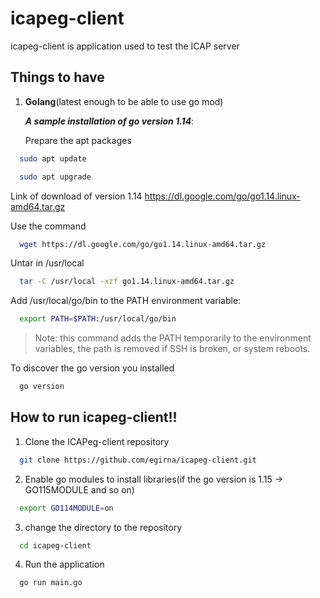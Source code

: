 # icapeg-client

icapeg-client is application used to test the ICAP server 

## Things to have

1. **Golang**(latest enough to be able to use go mod)

     ***A sample installation of go version 1.14***:

     Prepare the apt packages    
  ```bash
    sudo apt update

  ```

  ```bash
    sudo apt upgrade

  ```

Link of download of version 1.14
    https://dl.google.com/go/go1.14.linux-amd64.tar.gz

Use the command
  ```bash
    wget https://dl.google.com/go/go1.14.linux-amd64.tar.gz

  ```
Untar in /usr/local

  ```bash
    tar -C /usr/local -xzf go1.14.linux-amd64.tar.gz

  ```

Add /usr/local/go/bin to the PATH environment variable:

  ```bash
    export PATH=$PATH:/usr/local/go/bin

  ```
> Note: this command adds the PATH temporarily to the environment variables, the path is removed if SSH is broken, or system reboots.

To discover the go version you installed

  ```bash
    go version

  ```


## How to run icapeg-client!!

1. Clone the ICAPeg-client repository

  ```bash
    git clone https://github.com/egirna/icapeg-client.git

  ```
2. Enable go modules to install libraries(if the go version is 1.15 -> GO115MODULE and so on)

  ```bash
    export GO114MODULE=on

  ```

3. change the directory to the repository

  ```bash
    cd icapeg-client

  ```

4. Run the application

  ```bash
    go run main.go

  ```
